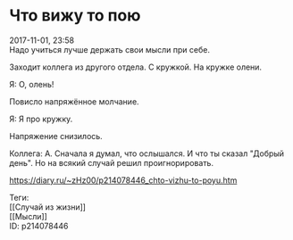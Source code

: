 Что вижу то пою
================

   
 2017-11-01, 23:58   
  Надо учиться лучше держать свои мысли при себе.   
   
 Заходит коллега из другого отдела. С кружкой. На кружке олени.   
   
 Я: О, олень!   
   
 Повисло напряжённое молчание.   
   
 Я: Я про кружку.   
   
 Напряжение снизилось.   
   
 Коллега: А. Сначала я думал, что ослышался. И что ты сказал "Добрый день". Но на всякий случай решил проигнорировать.   
    
 <https://diary.ru/~zHz00/p214078446_chto-vizhu-to-poyu.htm>   
   
 Теги:   
 [[Случай из жизни]]   
 [[Мысли]]   
 ID: p214078446